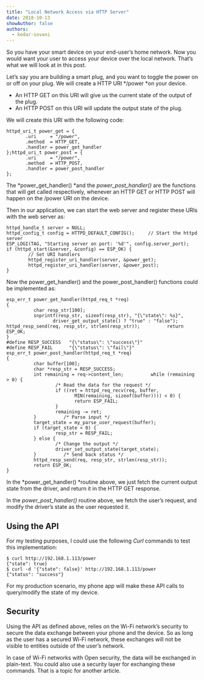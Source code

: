 ```yaml
---
title: "Local Network Access via HTTP Server"
date: 2018-10-13
showAuthor: false
authors: 
  - kedar-sovani
---
```

So you have your smart device on your end-user’s home network. Now you would want your user to access your device over the local network. That’s what we will look at in this post.

Let’s say you are building a smart plug, and you want to toggle the power on or off on your plug. We will create a HTTP URI */power *on your device.

- An HTTP GET on this URI will give us the current state of the output of the plug.
- An HTTP POST on this URI will update the output state of the plug.

We will create this URI with the following code:

```
httpd_uri_t power_get = { 
       .uri     = "/power",
       .method  = HTTP_GET,
       .handler = power_get_handler
};httpd_uri_t power_post = { 
       .uri     = "/power",
       .method  = HTTP_POST,
       .handler = power_post_handler
};
```

The *power_get_handler() *and the *power_post_handler()* are the functions that will get called respectively, whenever an HTTP GET or HTTP POST will happen on the /power URI on the device.

Then in our application, we can start the web server and register these URIs with the web server as:

```
httpd_handle_t server = NULL;
httpd_config_t config = HTTPD_DEFAULT_CONFIG();     // Start the httpd server    
ESP_LOGI(TAG, "Starting server on port: '%d'", config.server_port);    if (httpd_start(&server, &config) == ESP_OK) {
        // Set URI handlers
        httpd_register_uri_handler(server, &power_get);
        httpd_register_uri_handler(server, &power_post);
}
```

Now the power_get_handler() and the power_post_handler() functions could be implemented as:

```
esp_err_t power_get_handler(httpd_req_t *req)
{
          char resp_str[100];
          snprintf(resp_str, sizeof(resp_str), "{\"state\": %s}",
                 driver_get_output_state() ? "true" : "false");          httpd_resp_send(req, resp_str, strlen(resp_str));          return ESP_OK;
}
#define RESP_SUCCESS   "{\"status\": \"success\"}"
#define RESP_FAIL      "{\"status\": \"fail\"}"
esp_err_t power_post_handler(httpd_req_t *req)
{
          char buffer[100];
          char *resp_str = RESP_SUCCESS;
          int remaining = req->content_len;          while (remaining > 0) {
                  /* Read the data for the request */
                  if ((ret = httpd_req_recv(req, buffer,                        
                         MIN(remaining, sizeof(buffer)))) < 0) {
                         return ESP_FAIL;
                  }
                  remaining -= ret;
          }          /* Parse input */
          target_state = my_parse_user_request(buffer);
          if (target_state < 0) {
                  resp_str = RESP_FAIL;
          } else {
                  /* Change the output */
                  driver_set_output_state(target_state);
          }          /* Send back status */        
          httpd_resp_send(req, resp_str, strlen(resp_str));
          return ESP_OK;
}
```

In the *power_get_handler() *routine above, we just fetch the current output state from the driver, and return it in the HTTP GET response.

In the *power_post_handler()* routine above, we fetch the user’s request, and modify the driver’s state as the user requested it.

## Using the API

For my testing purposes, I could use the following *Curl* commands to test this implementation:

```
$ curl http://192.168.1.113/power
{"state": true}
$ curl -d '{"state": false}' http://192.168.1.113/power
{"status": "success"}
```

For my production scenario, my phone app will make these API calls to query/modify the state of my device.

## Security

Using the API as defined above, relies on the Wi-Fi network’s security to secure the data exchange between your phone and the device. So as long as the user has a secured Wi-Fi network, these exchanges will not be visible to entities outside of the user’s network.

In case of Wi-Fi networks with Open security, the data will be exchanged in plain-text. You could also use a security layer for exchanging these commands. That is a topic for another article.
